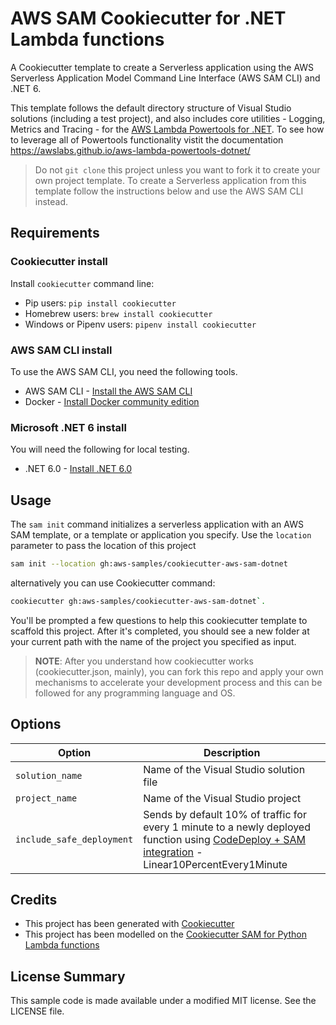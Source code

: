 # AWS SAM Cookiecutter for .NET Lambda functions

A Cookiecutter template to create a Serverless application using the AWS Serverless Application Model Command Line Interface (AWS SAM CLI) and .NET 6.

This template follows the default directory structure of Visual Studio solutions (including a test project), and also includes core utilities - Logging, Metrics and Tracing - for the [AWS Lambda Powertools for .NET](https://github.com/awslabs/aws-lambda-powertools-dotnet). To see how to leverage all of Powertools functionality vistit the documentation https://awslabs.github.io/aws-lambda-powertools-dotnet/ 

> Do not `git clone` this project unless you want to fork it to create your own project template. To create a Serverless application from this template follow the instructions below and use the AWS SAM CLI instead.

## Requirements

### Cookiecutter install

Install `cookiecutter` command line:

* Pip users: `pip install cookiecutter`
* Homebrew users: `brew install cookiecutter`
* Windows or Pipenv users: `pipenv install cookiecutter`

### AWS SAM CLI install

To use the AWS SAM CLI, you need the following tools.

* AWS SAM CLI - [Install the AWS SAM CLI](https://docs.aws.amazon.com/serverless-application-model/latest/developerguide/serverless-sam-cli-install.html)
* Docker - [Install Docker community edition](https://hub.docker.com/search/?type=edition&offering=community)

### Microsoft .NET 6 install

You will need the following for local testing.

* .NET 6.0 - [Install .NET 6.0](https://www.microsoft.com/net/download)

## Usage

The `sam init` command initializes a serverless application with an AWS SAM template, or a template or application you specify. Use the `location` parameter to pass the location of this project

```bash
sam init --location gh:aws-samples/cookiecutter-aws-sam-dotnet
```

alternatively you can use Cookiecutter command:

```bash
cookiecutter gh:aws-samples/cookiecutter-aws-sam-dotnet`. 
```

You'll be prompted a few questions to help this cookiecutter template to scaffold this project. After it's completed, you should see a new folder at your current path with the name of the project you specified as input.

> **NOTE**: After you understand how cookiecutter works (cookiecutter.json, mainly), you can fork this repo and apply your own mechanisms to accelerate your development process and this can be followed for any programming language and OS.

## Options

Option | Description
------------------------------------------------- | ---------------------------------------------------------------------------------|
`solution_name` | Name of the Visual Studio solution file |
`project_name` | Name of the Visual Studio project |
`include_safe_deployment` | Sends by default 10% of traffic for every 1 minute to a newly deployed function using [CodeDeploy + SAM integration](https://github.com/awslabs/serverless-application-model/blob/master/docs/safe_lambda_deployments.rst) - Linear10PercentEvery1Minute |

## Credits

* This project has been generated with [Cookiecutter](https://github.com/cookiecutter/cookiecutter)
* This project has been modelled on the [Cookiecutter SAM for Python Lambda functions](https://github.com/aws-samples/cookiecutter-aws-sam-python)

## License Summary

This sample code is made available under a modified MIT license. See the LICENSE file.
